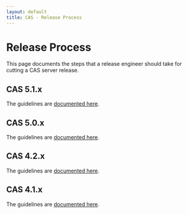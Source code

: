 ```yaml
---
layout: default
title: CAS - Release Process
---
```


# Release Process

This page documents the steps that a release engineer should take for cutting a CAS server release.

## CAS 5.1.x

The guidelines are [documented here](Release-Process-51X.html).

## CAS 5.0.x

The guidelines are [documented here](Release-Process-50X.html).

## CAS 4.2.x

The guidelines are [documented here](Release-Process-42X.html).

## CAS 4.1.x

The guidelines are [documented here](Release-Process-41X.html).




